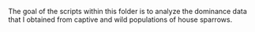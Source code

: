 The goal of the scripts within this folder is to analyze the dominance data that I obtained from captive and wild populations of house sparrows.